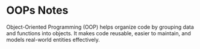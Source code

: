 # OOPs Notes

Object-Oriented Programming (OOP) helps organize code by grouping data and functions into objects. It makes code reusable, easier to maintain, and models real-world entities effectively.
